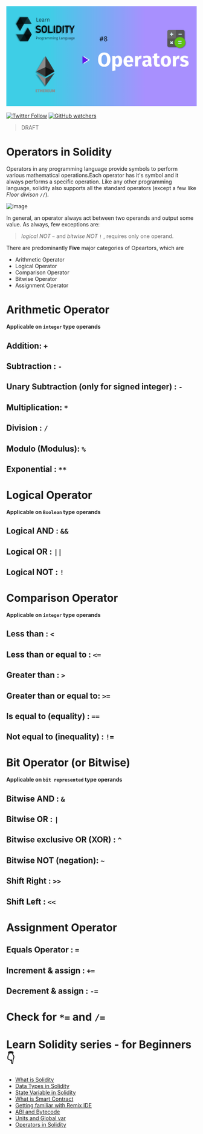 <img src="/Tutorials/header-images/8-OG-Operators-in-solidity.png" width="630" title="Operators in solidity">

[<img alt="Twitter Follow" src="https://img.shields.io/twitter/follow/PranavRaj90?style=social">](https://twitter.com/intent/follow?screen_name=PranavRaj90)
[<img alt="GitHub watchers" src="https://img.shields.io/github/watchers/raj-pranav/learn-solidity?label=Learn%20Solidity&style=social">](https://github.com/raj-pranav/learn-solidity/)

> DRAFT

# Operators in Solidity
Operators in any programming language provide symbols to perform various mathematical operations.Each operator has it's symbol and it always performs a specific operation. Like any other programming language, solidity also supports all the standard operators (except a few like _Floor divison_ `//`).

![image](https://user-images.githubusercontent.com/48473708/151010420-327d7739-2258-4b30-b031-f1f1b92aeb5c.png)


In general, an operator always act between two operands and output some value. As always, few exceptions are:<br>
> _logical NOT_ `~` and _bitwise NOT_ `!` , requires only one operand.

There are predominantly **Five** major categories of Opeartors, which are
- Arithmetic Operator
- Logical Operator
- Comparison Operator
- Bitwise Operator
- Assignment Operator

# Arithmetic Operator
**Applicable on `integer` type operands**
## Addition: `+`

## Subtraction : `-`

## Unary Subtraction (only for signed integer) : `-`

## Multiplication: `*`

## Division : `/`

## Modulo (Modulus): `%`

## Exponential : ` ** `

# Logical Operator
**Applicable on `Boolean` type operands**
## Logical AND : `&&`

## Logical OR  : `||`

## Logical NOT : `!`


# Comparison Operator
**Applicable on `integer` type operands**

## Less than : `<`

## Less than or equal to : `<=`

## Greater than : `>`

## Greater than or equal to: `>=`

## Is equal to (equality) : `==`

## Not equal to (inequality) : `!=`

# Bit Operator (or Bitwise)
**Applicable on `bit represented` type operands**

## Bitwise AND : `&`

## Bitwise OR  : `|`

## Bitwise exclusive OR (XOR) : `^`

## Bitwise NOT (negation): `~`

## Shift Right : `>>`

## Shift Left : `<<`

# Assignment Operator

## Equals Operator : `=`

## Increment & assign : `+=`

## Decrement & assign : `-=`



# Check for `*=` and `/=`



# Learn Solidity series - for Beginners 👇
- [What is Solidity](https://github.com/raj-pranav/learn-solidity/blob/main/Tutorials/Beginners/1-What_is_Solidity.md)
- [Data Types in Solidity](https://github.com/raj-pranav/learn-solidity/blob/main/Tutorials/Beginners/2-Data_types_solidity.md)
- [State Variable in Solidity](https://github.com/raj-pranav/learn-solidity/blob/main/Tutorials/Beginners/3-State_variable_solidity.md)
- [What is Smart Contract](https://github.com/raj-pranav/learn-solidity/blob/main/Tutorials/Beginners/4-what-is-a-Smart_contract.md)
- [Getting familiar with Remix IDE](https://github.com/raj-pranav/learn-solidity/blob/main/Tutorials/Beginners/5-Getting-familiar-with-Remix-IDE.md)
- [ABI and Bytecode](https://github.com/raj-pranav/learn-solidity/blob/main/Tutorials/Beginners/6-ABI-and-Bytecode-from-solidity-compiler.md)
- [Units and Global var](https://github.com/raj-pranav/learn-solidity/blob/main/Tutorials/Beginners/7-Units-and-global-variable.md)
- [Operators in Solidity](https://github.com/raj-pranav/learn-solidity/blob/main/Tutorials/Beginners/8-Operators-in-solidity.md)
